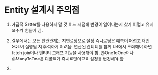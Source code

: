 # Entity 설계시 주의점

1. 가급적 Setter를 사용하지 말 것
어느 시점에 변경이 일어나는지 찾기 어렵고 유지보수가 힘들어 짐.

2. 실무에서는 모든 연관관계는 지연로딩으로 설정
즉시로딩은 예측이 어렵고 어떤 SQL이 실행될 지 추적하기 어려움.
연관된 엔티티를 함께 DB에서 조회해야 하면 fetch join이나 엔티티 그래프 기능을 사용해야 함.
@OneToOne이나 @ManyToOne은 디폴트가 즉시로딩이므로 설정을 변경해야 함.

3. 

